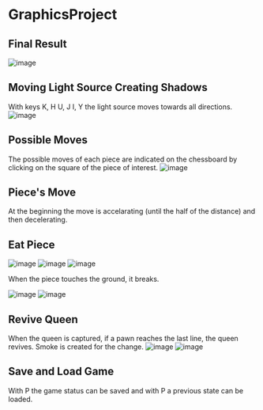 # GraphicsProject

## Final Result 
![image](https://user-images.githubusercontent.com/93796754/202315586-82d7d718-0961-4e28-bea7-4587e5d0ec46.png)

## Moving Light Source Creating Shadows 
With keys K, H U, J I, Y the light source moves towards all directions.  
![image](https://user-images.githubusercontent.com/93796754/202315829-b8d1a5f4-341a-4171-9b93-ad995fb2f705.png)

## Possible Moves  
The possible moves of each piece are indicated on the chessboard by clicking on the square of the piece of interest. 
![image](https://user-images.githubusercontent.com/93796754/202316623-6e1a19f9-0e2d-4378-9687-c1f047933d6e.png)

## Piece's Move 
At the beginning the move is accelarating (until the half of the distance) and then decelerating. 

## Eat Piece 
![image](https://user-images.githubusercontent.com/93796754/202317531-93f862dc-e603-491e-a501-984290561183.png)
![image](https://user-images.githubusercontent.com/93796754/202319144-fcf6a302-940a-450c-981a-7001fd6b36e1.png)
![image](https://user-images.githubusercontent.com/93796754/202320119-ed8eaf6f-712e-49a9-a35d-b6c90cca4ac9.png)

When the piece touches the ground, it breaks.

![image](https://user-images.githubusercontent.com/93796754/202320235-d00289af-d53e-4f55-8d89-b9f28f858d56.png)
![image](https://user-images.githubusercontent.com/93796754/202320263-7bbb9329-3060-457e-876a-40eb34851a50.png)

## Revive Queen
When the queen is captured, if a pawn reaches the last line, the queen revives. Smoke is created for the change. 
![image](https://user-images.githubusercontent.com/93796754/202320510-caccda87-fb84-42c4-849b-8a373a145ac8.png)
![image](https://user-images.githubusercontent.com/93796754/202320944-c5e293c1-1709-4133-8ec1-c320cd8fa5d3.png)

## Save and Load Game 
With P the game status can be saved and with P a previous state can be loaded. 


